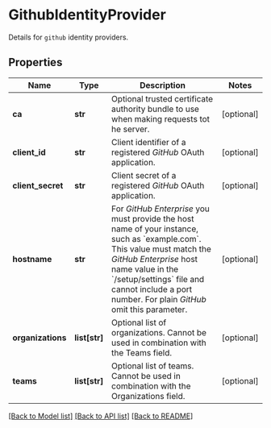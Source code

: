 # GithubIdentityProvider

Details for `github` identity providers.
## Properties
Name | Type | Description | Notes
------------ | ------------- | ------------- | -------------
**ca** | **str** | Optional trusted certificate authority bundle to use when making requests tot he server. | [optional] 
**client_id** | **str** | Client identifier of a registered _GitHub_ OAuth application. | [optional] 
**client_secret** | **str** | Client secret of a registered _GitHub_ OAuth application. | [optional] 
**hostname** | **str** | For _GitHub Enterprise_ you must provide the host name of your instance, such as &#x60;example.com&#x60;. This value must match the _GitHub Enterprise_ host name value in the &#x60;/setup/settings&#x60; file and cannot include a port number.  For plain _GitHub_ omit this parameter. | [optional] 
**organizations** | **list[str]** | Optional list of organizations. Cannot be used in combination with the Teams field. | [optional] 
**teams** | **list[str]** | Optional list of teams. Cannot be used in combination with the Organizations field. | [optional] 

[[Back to Model list]](../README.md#documentation-for-models) [[Back to API list]](../README.md#documentation-for-api-endpoints) [[Back to README]](../README.md)


